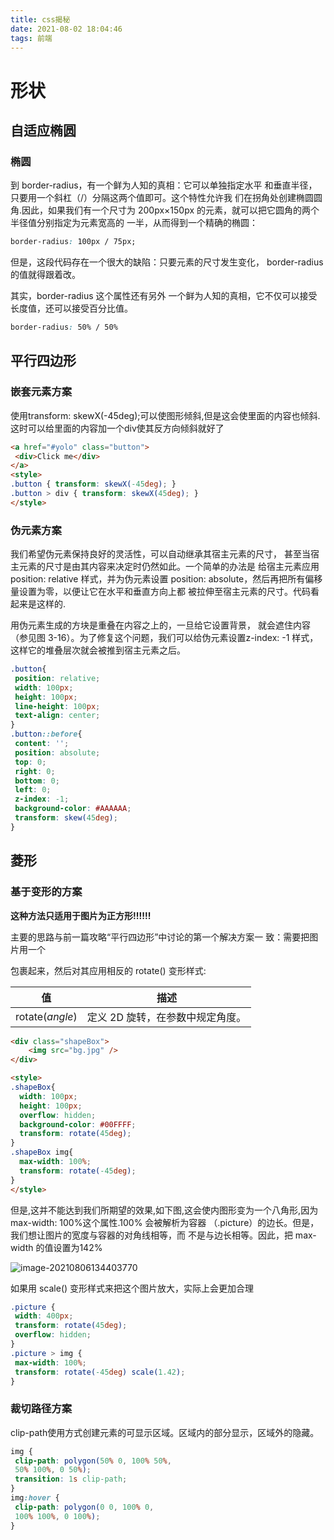 ```yaml
---
title: css揭秘
date: 2021-08-02 18:04:46
tags: 前端
---
```


# 形状

## 自适应椭圆

### 椭圆

到 border-radius，有一个鲜为人知的真相：它可以单独指定水平 和垂直半径，只要用一个斜杠（/）分隔这两个值即可。这个特性允许我 们在拐角处创建椭圆圆角.因此，如果我们有一个尺寸为 200px×150px 的元素，就可以把它圆角的两个半径值分别指定为元素宽高的 一半，从而得到一个精确的椭圆：

```css
border-radius: 100px / 75px;
```

但是，这段代码存在一个很大的缺陷：只要元素的尺寸发生变化， border-radius 的值就得跟着改。

其实，border-radius 这个属性还有另外 一个鲜为人知的真相，它不仅可以接受长度值，还可以接受百分比值。

```css
border-radius: 50% / 50%
```

## 平行四边形

### 嵌套元素方案

使用transform: skewX(-45deg);可以使图形倾斜,但是这会使里面的内容也倾斜.这时可以给里面的内容加一个div使其反方向倾斜就好了

```html
<a href="#yolo" class="button">
 <div>Click me</div>
</a>
<style>
.button { transform: skewX(-45deg); }
.button > div { transform: skewX(45deg); }
</style>
```

### 伪元素方案

我们希望伪元素保持良好的灵活性，可以自动继承其宿主元素的尺寸， 甚至当宿主元素的尺寸是由其内容来决定时仍然如此。一个简单的办法是 给宿主元素应用 position: relative 样式，并为伪元素设置 position:  absolute，然后再把所有偏移量设置为零，以便让它在水平和垂直方向上都 被拉伸至宿主元素的尺寸。代码看起来是这样的.

用伪元素生成的方块是重叠在内容之上的，一旦给它设置背景， 就会遮住内容（参见图 3-16）。为了修复这个问题，我们可以给伪元素设置z-index: -1 样式，这样它的堆叠层次就会被推到宿主元素之后。

```css
.button{
 position: relative;
 width: 100px;
 height: 100px;
 line-height: 100px;
 text-align: center;
}
.button::before{
 content: '';
 position: absolute;
 top: 0;
 right: 0;
 bottom: 0;
 left: 0;
 z-index: -1;
 background-color: #AAAAAA;
 transform: skew(45deg);
}
```

## 菱形

### 基于变形的方案

**这种方法只适用于图片为正方形!!!!!!**

主要的思路与前一篇攻略“平行四边形”中讨论的第一个解决方案一 致：需要把图片用一个 

 包裹起来，然后对其应用相反的 rotate() 变形样式:

| 值              | 描述                             |
| --------------- | -------------------------------- |
| rotate(*angle*) | 定义 2D 旋转，在参数中规定角度。 |

```html
<div class="shapeBox">
	<img src="bg.jpg" />
</div>

<style>
.shapeBox{
  width: 100px;
  height: 100px;
  overflow: hidden;
  background-color: #00FFFF;
  transform: rotate(45deg);
}
.shapeBox img{
  max-width: 100%;
  transform: rotate(-45deg);
}
</style>
```

但是,这并不能达到我们所期望的效果,如下图,这会使内图形变为一个八角形,因为max-width: 100%这个属性.100% 会被解析为容器 （.picture）的边长。但是，我们想让图片的宽度与容器的对角线相等，而 不是与边长相等。因此，把 max-width 的值设置为142%

![image-20210806134403770](image-20210806134403770.png)

如果用 scale() 变形样式来把这个图片放大，实际上会更加合理

```css
.picture {
 width: 400px;
 transform: rotate(45deg);
 overflow: hidden;
}
.picture > img {
 max-width: 100%;
 transform: rotate(-45deg) scale(1.42);
}
```

### 裁切路径方案

 clip-path使用方式创建元素的可显示区域。区域内的部分显示，区域外的隐藏。

```css
img {
 clip-path: polygon(50% 0, 100% 50%,
 50% 100%, 0 50%);
 transition: 1s clip-path;
}
img:hover {
 clip-path: polygon(0 0, 100% 0,
 100% 100%, 0 100%);
}
```

